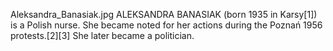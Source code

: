 Aleksandra_Banasiak.jpg ALEKSANDRA BANASIAK (born 1935 in Karsy[1]) is a Polish nurse. She became noted for her actions during the Poznań 1956 protests.[2][3] She later became a politician.
